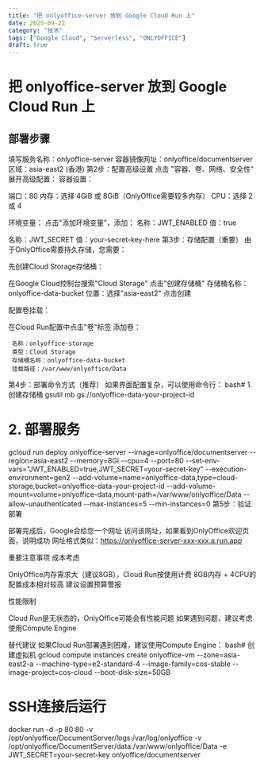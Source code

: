 ```yaml
---
title: "把 onlyoffice-server 放到 Google Cloud Run 上"
date: 2025-09-22
category: "技术"
tags: ["Google Cloud", "Serverless", "ONLYOFFICE"]
draft: true
---
```


# 把 onlyoffice-server 放到 Google Cloud Run 上

## 部署步骤

填写服务名称：onlyoffice-server
容器镜像网址：onlyoffice/documentserver
区域：asia-east2 (香港)
第2步：配置高级设置
点击 "容器、卷、网络、安全性" 展开高级配置：
容器设置：

端口：80
内存：选择 4GiB 或 8GiB（OnlyOffice需要较多内存）
CPU：选择 2 或 4

环境变量：
点击"添加环境变量"，添加：
名称：JWT\_ENABLED
值：true

名称：JWT\_SECRET
值：your-secret-key-here
第3步：存储配置（重要）
由于OnlyOffice需要持久存储，您需要：

先创建Cloud Storage存储桶：

在Google Cloud控制台搜索"Cloud Storage"
点击"创建存储桶"
存储桶名称：onlyoffice-data-bucket
位置：选择"asia-east2"
点击创建

配置卷挂载：

在Cloud Run配置中点击"卷"标签
添加卷：

```
 名称：onlyoffice-storage
 类型：Cloud Storage
 存储桶名称：onlyoffice-data-bucket
 挂载路径：/var/www/onlyoffice/Data
```

第4步：部署命令方式（推荐）
如果界面配置复杂，可以使用命令行：
bash# 1. 创建存储桶
gsutil mb gs://onlyoffice-data-your-project-id

# 2\. 部署服务

gcloud run deploy onlyoffice-server --image=onlyoffice/documentserver --region=asia-east2 --memory=8Gi --cpu=4 --port=80 --set-env-vars="JWT\_ENABLED=true,JWT\_SECRET=your-secret-key" --execution-environment=gen2 --add-volume=name=onlyoffice-data,type=cloud-storage,bucket=onlyoffice-data-your-project-id --add-volume-mount=volume=onlyoffice-data,mount-path=/var/www/onlyoffice/Data --allow-unauthenticated --max-instances=5 --min-instances=0
第5步：验证部署

部署完成后，Google会给您一个网址
访问该网址，如果看到OnlyOffice欢迎页面，说明成功
网址格式类似：https://onlyoffice-server-xxx-xxx.a.run.app

重要注意事项
成本考虑

OnlyOffice内存需求大（建议8GB），Cloud Run按使用计费
8GB内存 + 4CPU的配置成本相对较高
建议设置预算警报

性能限制

Cloud Run是无状态的，OnlyOffice可能会有性能问题
如果遇到问题，建议考虑使用Compute Engine

替代建议
如果Cloud Run部署遇到困难，建议使用Compute Engine：
bash# 创建虚拟机
gcloud compute instances create onlyoffice-vm --zone=asia-east2-a --machine-type=e2-standard-4 --image-family=cos-stable --image-project=cos-cloud --boot-disk-size=50GB

# SSH连接后运行

docker run -d -p 80:80 -v /opt/onlyoffice/DocumentServer/logs:/var/log/onlyoffice -v /opt/onlyoffice/DocumentServer/data:/var/www/onlyoffice/Data -e JWT\_SECRET=your-secret-key onlyoffice/documentserver